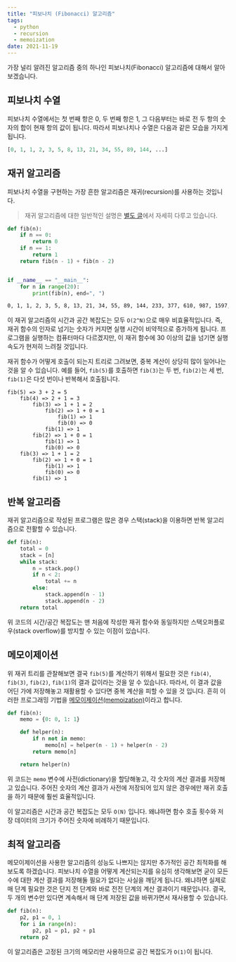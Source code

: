 ```yaml
---
title: "피보나치 (Fibonacci) 알고리즘"
tags:
  - python
  - recursion
  - memoization
date: 2021-11-19
---
```


가장 널리 알려진 알고리즘 중의 하나인 피보나치(Fibonacci) 알고리즘에 대해서 알아보겠습니다.

## 피보나치 수열

피보나치 수열에서는 첫 번째 항은 0, 두 번째 항은 1, 그 다음부터는 바로 전 두 항의 숫자의 합이 현재 항의 값이 됩니다.
따라서 피보나치나 수열은 다음과 같은 모습을 가지게 됩니다.

```py
[0, 1, 1, 2, 3, 5, 8, 13, 21, 34, 55, 89, 144, ...]
```

## 재귀 알고리즘

피보나치 수열을 구현하는 가장 흔한 알고리즘은 재귀(recursion)를 사용하는 것입니다.

> 재귀 알고리즘에 대한 일반적인 설명은 [별도 글](/algorithms/recursion/)에서 자세히 다루고 있습니다.

```py
def fib(n):
    if n == 0:
        return 0
    if n == 1:
        return 1
    return fib(n - 1) + fib(n - 2)


if __name__ == "__main__":
    for n in range(20):
        print(fib(n), end=", ")
```

```sh
0, 1, 1, 2, 3, 5, 8, 13, 21, 34, 55, 89, 144, 233, 377, 610, 987, 1597, 2584, 4181,
```

이 재귀 알고리즘의 시간과 공간 복잡도는 모두 `O(2^N)`으로 매우 비효율적입니다.
즉, 재귀 함수의 인자로 넘기는 숫자가 커지면 실행 시간이 비약적으로 증가하게 됩니다.
프로그램을 실행하는 컴퓨터마다 다르겠지만, 이 재귀 함수에 30 이상의 값을 넘기면 실행 속도가 현저히 느려질 것입니다.

재귀 함수가 어떻게 호출이 되는지 트리로 그려보면, 중복 계산이 상당히 많이 일어나는 것을 알 수 있습니다.
예를 들어, `fib(5)`를 호출하면 `fib(3)`는 두 번, `fib(2)`는 세 번, `fib(1)`은 다섯 번이나 반복해서 호출됩니다.

```
fib(5) => 3 + 2 = 5
    fib(4) => 2 + 1 = 3
        fib(3) => 1 + 1 = 2
            fib(2) => 1 + 0 = 1
                fib(1) => 1
                fib(0) => 0
            fib(1) => 1
        fib(2) => 1 + 0 = 1
            fib(1) => 1
            fib(0) => 0
    fib(3) => 1 + 1 = 2
        fib(2) => 1 + 0 = 1
            fib(1) => 1
            fib(0) => 0
        fib(1) => 1
```

## 반복 알고리즘

재귀 알고리즘으로 작성된 프로그램은 많은 경우 스택(stack)을 이용하면 반복 알고리즘으로 전활할 수 있습니다.

```py
def fib(n):
    total = 0
    stack = [n]
    while stack:
        n = stack.pop()
        if n < 2:
            total += n
        else:
            stack.append(n - 1)
            stack.append(n - 2)
    return total
```

위 코드의 시간/공간 복잡도는 맨 처음에 작성한 재귀 함수와 동일하지만 스택오퍼플로우(stack overflow)를 방지할 수 있는 이점이 있습니다.

## 메모이제이션

위 재귀 트리를 관찰해보면 결국 `fib(5)`를 계산하기 위해서 필요한 것은 `fib(4)`, `fib(3)`, `fib(2)`, `fib(1)`의 결과 값이라는 것을 알 수 있습니다.
따라서, 이 결과 값을 어딘 가에 저장해놓고 재활용할 수 있다면 중복 계산을 피할 수 있을 것 입니다.
흔히 이러한 프로그래밍 기법을 [메모이제이션(memoization)](/algorithms/memoization/)이라고 합니다.

```py
def fib(n):
    memo = {0: 0, 1: 1}

    def helper(n):
        if n not in memo:
            memo[n] = helper(n - 1) + helper(n - 2)
        return memo[n]

    return helper(n)
```

위 코드는 `memo` 변수에 사전(dictionary)을 할당해놓고, 각 숫자의 계산 결과를 저장해고 있습니다.
주어진 숫자의 계산 결과가 사전에 저장되어 있지 않은 경우에만 재귀 호출을 하기 때문에 훨씬 효율적입니다.

이 알고리즘은 시간과 공간 복잡도는 모두 `O(N)` 입니다.
왜냐하면 함수 호출 횟수와 저장 데이터의 크기가 주어진 숫자에 비례하기 때문입니다.

## 최적 알고리즘

메모이제이션을 사용한 알고리즘의 성능도 나쁘지는 않지만 추가적인 공간 최적화를 해보도록 하겠습니다.
피보나치 수열을 어떻게 계산되는지를 유심히 생각해보면 굳이 모든 수에 대한 계산 결과를 저장해둘 필요가 없다는 사실을 깨닫게 됩니다.
왜냐하면 실제로 매 단계 필요한 것은 단지 전 단계와 바로 전전 단계의 계산 결과이기 때문입니다.
결국, 두 개의 변수만 있다면 계속해서 매 단계 저장된 값을 바뀌가면서 재사용할 수 있습니다.

```py
def fib(n):
    p2, p1 = 0, 1
    for i in range(n):
        p2, p1 = p1, p2 + p1
    return p2
```

이 알고리즘은 고정된 크기의 메모리만 사용하므로 공간 복잡도가 `O(1)`이 됩니다.

